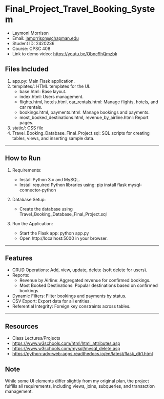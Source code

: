 # Final_Project_Travel_Booking_System

* Laymoni Morrison
* Email: lamorrison@chapman.edu
* Student ID: 2420236
* Course: CPSC 408
* Link to demo video: https://youtu.be/Obnc9hQmzbk

## Files Included
1. app.py: Main Flask application.
2. templates/: HTML templates for the UI.
   - base.html: Base layout.
   - index.html: Users management.
   - flights.html, hotels.html, car_rentals.html: Manage flights, hotels, and car rentals.
   - bookings.html, payments.html: Manage bookings and payments.
   - most_booked_destinations.html, revenue_by_airline.html: Report pages.
3. static/: CSS file
4. Travel_Booking_Database_Final_Project.sql: SQL scripts for creating tables, views, and inserting sample data.

---

## How to Run
1. Requirements:
   - Install Python 3.x and MySQL.
   - Install required Python libraries using:
     pip install flask mysql-connector-python

2. Database Setup:
   - Create the database using Travel_Booking_Database_Final_Project.sql

3. Run the Application:
   - Start the Flask app:
     python app.py
   - Open http://localhost:5000 in your browser.

---

## Features
- CRUD Operations: Add, view, update, delete (soft delete for users).
- Reports:
  - Revenue by Airline: Aggregated revenue for confirmed bookings.
  - Most Booked Destinations: Popular destinations based on confirmed bookings.
- Dynamic Filters: Filter bookings and payments by status.
- CSV Export: Export data for all entities.
- Referential Integrity: Foreign key constraints across tables.

---

## Resources
- Class Lectures/Projects
- https://www.w3schools.com/html/html_attributes.asp
- https://www.w3schools.com/mysql/mysql_delete.asp
- https://python-adv-web-apps.readthedocs.io/en/latest/flask_db1.html

## Note
While some UI elements differ slightly from my original plan, the project fulfills all requirements, including views, joins, subqueries, and transaction management.
